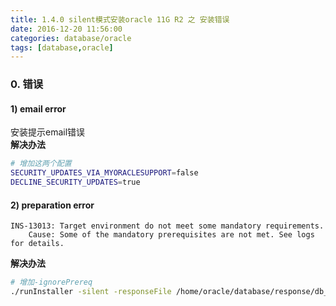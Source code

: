 ```yaml
---
title: 1.4.0 silent模式安装oracle 11G R2 之 安装错误
date: 2016-12-20 11:56:00
categories: database/oracle
tags: [database,oracle]
---
```


### 0. 错误
#### 1) email error
安装提示email错误  
**解决办法**
``` bash
# 增加这两个配置
SECURITY_UPDATES_VIA_MYORACLESUPPORT=false
DECLINE_SECURITY_UPDATES=true
```
#### 2) preparation error
```
INS-13013: Target environment do not meet some mandatory requirements.
    Cause: Some of the mandatory prerequisites are not met. See logs for details.
```
**解决办法**
``` bash
# 增加-ignorePrereq
./runInstaller -silent -responseFile /home/oracle/database/response/db_install.rsp -ignorePrereq
```
